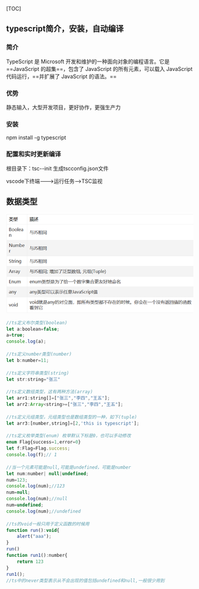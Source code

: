 [TOC]

## typescript简介，安装，自动编译

### 简介

TypeScript 是 Microsoft 开发和维护的一种面向对象的编程语言。它是 ==JavaScript 的超集==，包含了 JavaScript 的所有元素，可以载入 JavaScript 代码运行，==并扩展了 JavaScript 的语法。==



### 优势

静态输入，大型开发项目，更好协作，更强生产力

### 安装

npm install -g typescript

### 配置和实时更新编译

根目录下：tsc--init 生成tscconfig.json文件

vscode下终端--->运行任务-->TSC监视



## 数据类型



![](图片/ts数据类型.png)

```js
//ts定义布尔类型(boolean)
let a:boolean=false;
a=true;
console.log(a);

//ts定义number类型(number)
let b:number=11;

//ts定义字符串类型(string)
let str:string="张三"

//ts定义数组类型，这有两种方法(array)
let arr1:string[]=["张三","李四","王五"];
let arr2:Array<string>=["张三","李四","王五"];

//ts定义元组类型，元组类型也是数组类型的一种，如下(tuple)
let arr3:[number,string]=[2,'this is typescript'];

//ts定义枚举类型(enum) 枚举默认下标是0，也可以手动修改
enum Flag{success=1,error=0}
let f:Flag=Flag.success;
console.log(f);// 1

//当一个元素可能是null,可能是undefined，可能是number
let num:number| null|undefined;
num=123;
console.log(num);//123
num=null;
console.log(num);//null
num=undefined;
console.log(num);//undefined

//ts的void一般只用于定义函数的时候用
function run():void{
    alert("aaa");
}
run()
function run1():number{
    return 123
}
run1();
//ts中的never类型表示从不会出现的值包括undefined和null,一般很少用到
```

